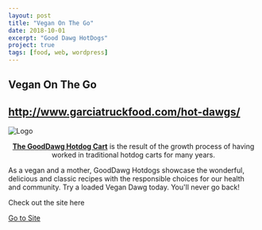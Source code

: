 ```yaml
---
layout: post
title: "Vegan On The Go"
date: 2018-10-01
excerpt: "Good Dawg HotDogs"
project: true
tags: [food, web, wordpress]
---
```


## Vegan On The Go

## http://www.garciatruckfood.com/hot-dawgs/

![Logo](/assets/img/garciatruck/hotdawg_logo_final-300x300.png)

<center><a href="http://www.garciatruckfood.com/hot-dawgs/"><b>The GoodDawg Hotdog Cart</b></a> is the result of the growth process of having worked in traditional hotdog carts for many years.</center>

As a vegan and a mother, GoodDawg Hotdogs showcase the wonderful, delicious and classic recipes with the responsible choices for our health and community. Try a loaded Vegan Dawg today. You'll never go back!

Check out the site here

<div markdown="0"><a href="http://www.garciatruckfood.com/hot-dawgs/" class="btn">Go to Site</a></div>
